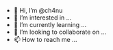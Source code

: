 - 👋 Hi, I’m @ch4nu
- 👀 I’m interested in ...
- 🌱 I’m currently learning ...
- 💞️ I’m looking to collaborate on ...
- 📫 How to reach me ...

<!---
ch4nu/ch4nu is a ✨ special ✨ repository because its `README.md` (this file) appears on your GitHub profile.
You can click the Preview link to take a look at your changes.
--->
